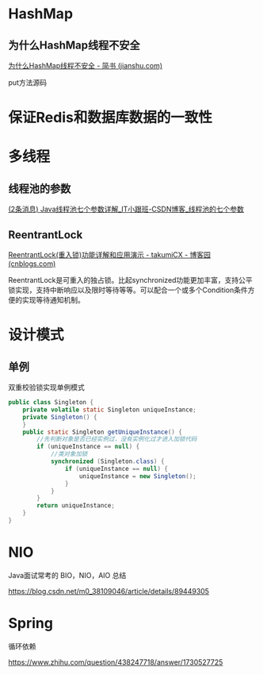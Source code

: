 # HashMap

## 为什么HashMap线程不安全

[为什么HashMap线程不安全 - 简书 (jianshu.com)](https://www.jianshu.com/p/e2f75c8cce01)

put方法源码





# 保证Redis和数据库数据的一致性





# 多线程



## 线程池的参数

[(2条消息) Java线程池七个参数详解_IT小跟班-CSDN博客_线程池的七个参数](https://blog.csdn.net/ye17186/article/details/89467919)

## ReentrantLock

[ReentrantLock(重入锁)功能详解和应用演示 - takumiCX - 博客园 (cnblogs.com)](https://www.cnblogs.com/takumicx/p/9338983.html)

ReentrantLock是可重入的独占锁。比起synchronized功能更加丰富，支持公平锁实现，支持中断响应以及限时等待等等。可以配合一个或多个Condition条件方便的实现等待通知机制。



# 设计模式

## 单例

双重校验锁实现单例模式

```java
public class Singleton {
    private volatile static Singleton uniqueInstance;
    private Singleton() {
    }
    public static Singleton getUniqueInstance() {
        //先判断对象是否已经实例过，没有实例化过才进⼊加锁代码
        if (uniqueInstance == null) {
            //类对象加锁
            synchronized (Singleton.class) {
                if (uniqueInstance == null) {
                    uniqueInstance = new Singleton();
                }
            }
        }
        return uniqueInstance;
    }
}
```



# NIO

Java面试常考的 BIO，NIO，AIO 总结

https://blog.csdn.net/m0_38109046/article/details/89449305



# Spring

循环依赖

https://www.zhihu.com/question/438247718/answer/1730527725

